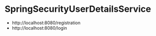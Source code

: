 # SpringSecurityUserDetailsService

- http://localhost:8080/registration
- http://localhost:8080/login
